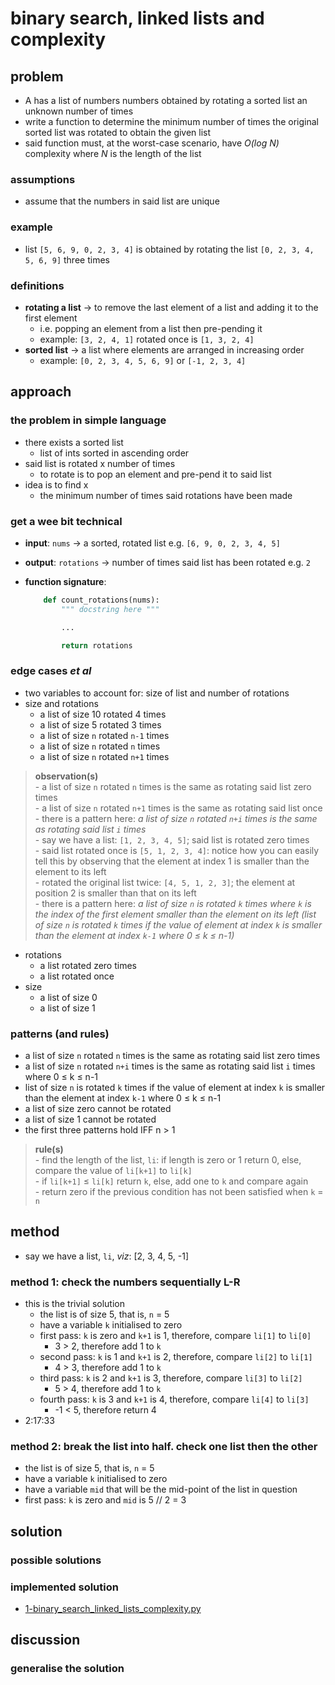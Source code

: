 # binary search, linked lists and complexity

## problem
- A has a list of numbers numbers obtained by rotating a sorted list an unknown number of times
- write a function to determine the minimum number of times the original sorted list was rotated to obtain the given list
- said function must, at the worst-case scenario, have *O(log N)* complexity where *N* is the length of the list
### assumptions
* assume that the numbers in said list are unique
### example
* list `[5, 6, 9, 0, 2, 3, 4]` is obtained by rotating the list `[0, 2, 3, 4, 5, 6, 9]` three times
### definitions
* **rotating a list** &rarr; to remove the last element of a list and adding it to the first element
    - i.e. popping an element from a list then pre-pending it
    - example: `[3, 2, 4, 1]` rotated once is `[1, 3, 2, 4]`
* **sorted list** &rarr; a list where elements are arranged in increasing order
    - example: `[0, 2, 3, 4, 5, 6, 9]` or `[-1, 2, 3, 4]`
## approach
### the problem in simple language
* there exists a sorted list
    - list of ints sorted in ascending order
* said list is rotated x number of times
    - to rotate is to pop an element and pre-pend it to said list
* idea is to find x
    - the minimum number of times said rotations have been made
### get a wee bit technical
* **input**: `nums` &rarr; a sorted, rotated list e.g. `[6, 9, 0, 2, 3, 4, 5]`
* **output**: `rotations` &rarr; number of times said list has been rotated e.g. `2`
* **function signature**:

    ```python
        def count_rotations(nums):
            """ docstring here """

            ...

            return rotations
    ```
### edge cases *et al*
* two variables to account for: size of list and number of rotations
* size and rotations
    * a list of size 10 rotated 4 times
    * a list of size 5 rotated 3 times
    * a list of size `n` rotated `n-1` times
    * a list of size `n` rotated `n` times
    * a list of size `n` rotated `n+1` times
> **observation(s)** <br/> - a list of size `n` rotated `n` times is the same as rotating said list zero times <br/> - a list of size `n` rotated `n+1` times is the same as rotating said list once <br/> - there is a pattern here: *a list of size `n` rotated `n+i` times is the same as rotating said list `i` times* <br/> - say we have a list: `[1, 2, 3, 4, 5]`; said list is rotated zero times <br/> - said list rotated once is `[5, 1, 2, 3, 4]`: notice how you can easily tell this by observing that the element at index 1 is smaller than the element to its left <br/> - rotated the original list twice: `[4, 5, 1, 2, 3]`; the element at position 2 is smaller than that on its left <br/> - there is a pattern here: *a list of size `n` is rotated `k` times where `k` is the index of the first element smaller than the element on its left (list of size `n` is rotated `k` times if the value of element at index `k` is smaller than the element at index `k-1` where 0 &le; k &le; n-1)*
* rotations
    * a list rotated zero times
    * a list rotated once
* size
    * a list of size 0
    * a list of size 1
### patterns (and rules)
* a list of size `n` rotated `n` times is the same as rotating said list zero times
* a list of size `n` rotated `n+i` times is the same as rotating said list `i` times where 0 &le; k &le; n-1
* list of size `n` is rotated `k` times if the value of element at index `k` is smaller than the element at index `k-1` where 0 &le; k &le; n-1
* a list of size zero cannot be rotated
* a list of size 1 cannot be rotated
* the first three patterns hold IFF n &gt; 1
> **rule(s)** <br/> - find the length of the list, `li`: if length is zero or 1 return 0, else, compare the value of `li[k+1]` to `li[k]` <br/> - if `li[k+1]` &le; `li[k]` return `k`, else, add one to `k` and compare again <br/> - return zero if the previous condition has not been satisfied when `k` &equals; `n`
## method
* say we have a list, `li`, *viz*: [2, 3, 4, 5, -1]
### **method 1: check the numbers sequentially L-R**
* this is the trivial solution
    - the list is of size 5, that is, `n` &equals; 5
    - have a variable `k` initialised to zero
    - first pass: `k` is zero and `k+1` is 1, therefore, compare `li[1]` to `li[0]`
        - 3 &gt; 2, therefore add 1 to `k`
    - second pass:  `k` is 1 and `k+1` is 2, therefore, compare `li[2]` to `li[1]`
        - 4 &gt; 3, therefore add 1 to `k`
    - third pass: `k` is 2 and `k+1` is 3, therefore, compare `li[3]` to `li[2]`
        - 5 &gt; 4, therefore add 1 to `k`
    - fourth pass: `k` is 3 and `k+1` is 4, therefore, compare `li[4]` to `li[3]`
        - -1 &lt; 5, therefore return 4
* 2:17:33
### **method 2: break the list into half. check one list then the other**
* the list is of size 5, that is, `n` &equals; 5
* have a variable `k` initialised to zero
* have a variable `mid` that will be the mid-point of the list in question
* first pass: `k` is zero and `mid` is 5 // 2 &equals; 3

## solution
### possible solutions
### implemented solution
* [1-binary_search_linked_lists_complexity.py][def]
## discussion
### generalise the solution

[def]: ./1-binary_search_linked_lists_complexity.py